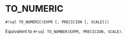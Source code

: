 # TO_NUMERIC

`#!sql TO_NUMERIC(EXPR [, PRECICION [, SCALE]])`

Equivalent to `#!sql TO_NUMBER(EXPR, PRECICION, SCALE)`.
